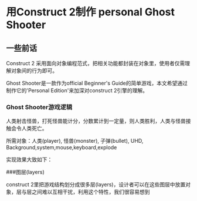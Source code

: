 # 用Construct 2制作 personal Ghost Shooter

## 一些前话
Construct 2 采用面向对象编程范式，把相关功能都封装在对象里，使用者仅需理解对象间的行为即可。

Ghost Shooter是一款作为official Beginner's Guide的简单游戏，本文希望通过制作它的'Personal Edition'来加深对construct 2引擎的理解。

### Ghost Shooter游戏逻辑

人类射击怪兽，打死怪兽能计分，分数累计到一定量，则人类胜利，人类与怪兽接触会令人类死亡。

所需对象：人类(player), 怪兽(monster), 子弹(bullet), UHD, Background,system,mouse,keyboard,explode

实现效果大致如下：



###图层(layers)

construct 2里把游戏结构划分成很多层(layers)，设计者可以在这些图层中放置对象，层与层之间难以互相干扰，利用这个特性，我们很容易想到

